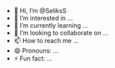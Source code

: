 - 👋 Hi, I’m @SeliksS
- 👀 I’m interested in ...
- 🌱 I’m currently learning ...
- 💞️ I’m looking to collaborate on ...
- 📫 How to reach me ...
- 😄 Pronouns: ...
- ⚡ Fun fact: ...

<!---
SeliksS/SeliksS is a ✨ special ✨ repository because its `README.md` (this file) appears on your GitHub profile.
You can click the Preview link to take a look at your changes.
--->
